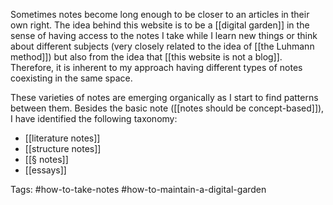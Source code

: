 Sometimes notes become long enough to be closer to an articles in their own right. The idea behind this website is to be a [[digital garden]] in the sense of having access to the notes I take while I learn new things or think about different subjects (very closely related to the idea of [[the Luhmann method]]) but also  from the idea that [[this website is not a blog]]. Therefore, it is inherent to my approach having different types of notes coexisting in the same space. 

These varieties of notes are emerging organically as I start to find patterns between them. Besides the basic note ([[notes should be concept-based]]), I have identified the following taxonomy:

- [[literature notes]]
- [[structure notes]]
- [[§ notes]]
- [[essays]]

Tags: #how-to-take-notes #how-to-maintain-a-digital-garden